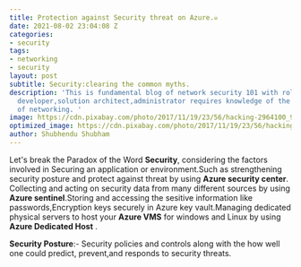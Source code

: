 ```yaml
---
title: Protection against Security threat on Azure.☠️
date: 2021-08-02 23:04:08 Z
categories:
- security
tags:
- networking
- security
layout: post
subtitle: Security:clearing the common myths.
description: 'This is fundamental blog of network security 101 with role as an azure
  developer,solution architect,administrator requires knowledge of the foundations
  of networking. '
image: https://cdn.pixabay.com/photo/2017/11/19/23/56/hacking-2964100_960_720.jpg
optimized_image: https://cdn.pixabay.com/photo/2017/11/19/23/56/hacking-2964100_960_720.jpg
author: Shubhendu Shubham
---
```


Let's break the Paradox of the Word **Security**, considering the factors involved in Securing an application or environment.Such as strengthening security posture and protect against threat by using **Azure security center**. Collecting and acting on security data from many different sources by using **Azure sentinel**.Storing and accessing the sesitive information like passwords,Encryption keys securely in Azure key vault.Managing dedicated physical servers to host your **Azure VMS** for windows and Linux by using **Azure Dedicated Host** .

**Security Posture**:- Security policies and controls along with the how well one could predict, prevent,and responds to security threats.





